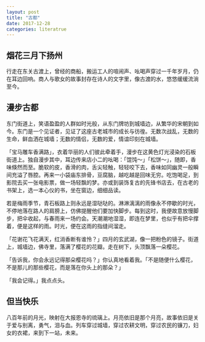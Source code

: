 ```yaml
---
layout: post
title: "古都"
date: 2017-12-28
categories: literatrue
---
```


## 烟花三月下扬州

行走在东关古渡上，曾经的商船，搬运工人的喧闹声、吆喝声穿过一千年岁月，仍在耳边回响。商人与歌女的故事封存在诗人的文字里，像古渡的水，悠悠缓缓流淌至今。

## 漫步古都

东门街道上，笑语盈盈的人群如时光般，从东门牌坊到城墙边，从繁华的宋朝到如今。东门是一个见证者，见证了这座古老城市的成长与彷徨。无数次战乱，无数的生命，鲜血洒在城墙；无数的情侣，无数的爱，情谊印刻在城墙。

「宝马雕车香满路」，衣着华丽的人们彼此牵着手，漫步在这黄色灯光浸染的石板街道上。独自漫步其中，耳边传来店小二的吆喝：「馄饨～」「松饼～」，随即，香味倏然而至。脆软的皮，香滑的肉，舌尖轻触，轻轻咬下去，香味如同幽灵一般瞬间充溢了唇腔。再来一小袋庙东排骨，豆腐脑，越吃越是回味无穷。吃饱喝足，到影院去买一张电影票，做一场轻飘的梦。亦或到装饰复古的先锋书店去，在古老的书架上，选一本心仪的书，坐在窗边，细细品读。

若是梅雨季节，青石板路上则永远是湿哒哒的。淋淋漓漓的雨像永不停歇的时光，不停地落在路人的肩膀上，仿佛提醒他们要加快脚步。每到这时，我便故意放慢脚步，把伞收起，与春雨来一场约会。天潮潮地湿湿，即连在梦里，也似乎有把伞撑着，便是这样的雨。时光，便在这雨的指缝间溜走。

「花谢花飞花满天，红消香断有谁怜？」四月的玄武湖，像一把粉色的镜子。街道上，城墙边，佛寺里，落满了樱花的花瓣。走在树下，头顶飘落一朵樱花。

「告诉我，你会永远记得那朵樱花吗？」你认真地看着我。「不是随便什么樱花，不是那儿的那些樱花，而是落在你头上的那朵？」

「我会记得。」我点点头。

## 但当快乐
八百年前的月光，映射在大报恩寺的琉璃上。月亮依旧是那个月亮，故事依旧是关于爱与别离，勇气，泪与血。列车穿过城墙，穿过农耕文明，穿过农民的镰刀，妇女的衣裙，来到下一站，未来。
